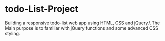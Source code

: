 # todo-List-Project
Building a responsive todo-list web app using HTML, CSS and jQuery.\\
The Main purpose is to familiar with jQuery functions and some advanced CSS styling.
